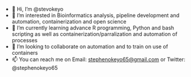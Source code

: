 - 👋 Hi, I’m @stevokeyo
- 👀 I’m interested in Bioinformatics analysis, pipeline development and automation, containerization and open science
- 🌱 I’m currently learning advance R programming, Python and bash scripting as well as containerization/parralization and automation of processes
- 💞️ I’m looking to collaborate on automation and to train on use of containers
- 📫 You can reach me on Email: stephenokeyo65@gmail.com or Twitter: @stephenokeyo65

<!---
stevokeyo/stevokeyo is a ✨ special ✨ repository because its `README.md` (this file) appears on your GitHub profile.
You can click the Preview link to take a look at your changes.
--->
